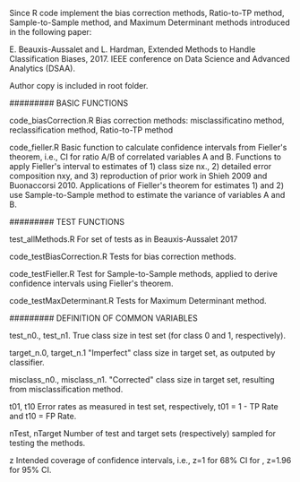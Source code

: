 Since R code implement the bias correction methods, Ratio-to-TP method, Sample-to-Sample method, and Maximum Determinant methods introduced in the following paper: 

E. Beauxis-Aussalet and L. Hardman, Extended Methods to Handle Classification Biases, 2017. IEEE conference on Data Science and Advanced Analytics (DSAA). 

Author copy is included in root folder.


######### BASIC FUNCTIONS

code_biasCorrection.R
Bias correction methods: misclassificatino method, reclassification method, Ratio-to-TP method

code_fieller.R
Basic function to calculate confidence intervals from Fieller's theorem, i.e., CI for ratio A/B of correlated variables A and B.
Functions to apply Fieller's interval to estimates of 1) class size nx., 2) detailed error composition nxy, and 3) reproduction of prior work in Shieh 2009 and Buonaccorsi 2010. Applications of Fieller's theorem for estimates 1) and 2) use Sample-to-Sample method to estimate the variance of variables A and B.


######### TEST FUNCTIONS

test_allMethods.R
For set of tests as in Beauxis-Aussalet 2017

code_testBiasCorrection.R
Tests for bias correction methods.

code_testFieller.R
Test for Sample-to-Sample methods, applied to derive confidence intervals using Fieller's theorem.

code_testMaxDeterminant.R
Tests for Maximum Determinant method.


######### DEFINITION OF COMMON VARIABLES

test_n0., test_n1.
True class size in test set (for class 0 and 1, respectively).

target_n.0, target_n.1
"Imperfect" class size in target set, as outputed by classifier.

misclass_n0., misclass_n1.
"Corrected" class size in target set, resulting from misclassification method.

t01, t10
Error rates as measured in test set, respectively, t01 = 1 - TP Rate and t10 = FP Rate.

nTest, nTarget
Number of test and target sets (respectively) sampled for testing the methods.

z
Intended coverage of confidence intervals, i.e., z=1 for 68% CI for , z=1.96 for 95% CI.
